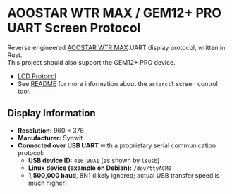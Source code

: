 # AOOSTAR WTR MAX / GEM12+ PRO UART Screen Protocol

Reverse engineered [AOOSTAR WTR MAX](https://aoostar.com/products/aoostar-wtr-max-amd-r7-pro-8845hs-11-bays-mini-pc)
UART display protocol, written in Rust.  
This project should also support the GEM12+ PRO device.

- [LCD Protocol](../../docs/lcd_protocol.md)
- See [README](../../README.md) for more information about the `asterctl` screen control tool.

## Display Information

- **Resolution:** 960 × 376
- **Manufacturer:** Synwit
- **Connected over USB UART** with a proprietary serial communication protocol:
    - **USB device ID:** `416:90A1` (as shown by `lsusb`)
    - **Linux device (example on Debian):** `/dev/ttyACM0`
    - **1,500,000 baud**, 8N1 (likely ignored; actual USB transfer speed is much higher)
